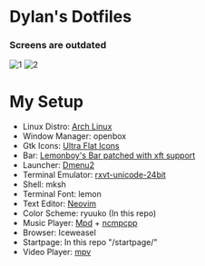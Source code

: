 # Dylan's Dotfiles

### Screens are outdated
![1](http://i.imgur.com/TtZDiiK.png)
![2](http://i.imgur.com/JZ3c6R3.png)

<!--- My Setup {{{ -->

# My Setup

* Linux Distro: [Arch Linux](https://www.archlinux.org/)
* Window Manager: openbox
* Gtk Icons: [Ultra Flat Icons](https://aur.archlinux.org/packages/ultra-flat-icons/)
* Bar: [Lemonboy's Bar patched with xft support](https://github.com/krypt-n/bar)
* Launcher: [Dmenu2](https://github.com/mrshankly/dmenu2)
* Terminal Emulator: [rxvt-unicode-24bit](https://aur4.archlinux.org/packages/rxvt-unicode-24bit/)
* Shell: mksh
* Terminal Font: lemon
* Text Editor: [Neovim](https://github.com/neovim/neovim)
* Color Scheme: ryuuko (In this repo)
* Music Player: [Mpd](http://www.musicpd.org/) + [ncmpcpp](http://ncmpcpp.rybczak.net/)
* Browser: Iceweasel
* Startpage: In this repo "/startpage/"
* Video Player: [mpv](https://github.com/mpv-player/mpv)

<!--- }}} -->


